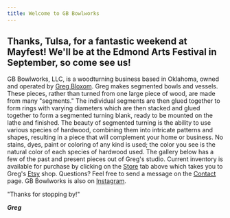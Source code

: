```yaml
---
title: Welcome to GB Bowlworks
---
```

## Thanks, Tulsa, for a fantastic weekend at Mayfest!  We'll be at the Edmond Arts Festival in September, so come see us!

GB Bowlworks, LLC, is a woodturning business based in Oklahoma, owned and operated by [Greg Bloxom](/about). Greg makes segmented bowls and vessels.  These pieces, rather than turned from one large piece of wood, are made from many "segments." The individual segments are then glued together to form rings with varying diameters which are then stacked and glued together to form a segmented turning blank, ready to be mounted on the lathe and finished. The beauty of segmented turning is the ability to use various species of hardwood, combining them into intricate patterns and shapes, resulting in a piece that will complement your home or business. No stains, dyes, paint or coloring of any kind is used; the color you see is the natural color of each species of hardwood used. The gallery below has a few of the past and present pieces out of Greg's studio. Current inventory is available for purchase by clicking on the [Store](https://www.etsy.com/shop/GBBowlworks) tab above which takes you to Greg's [Etsy](https://www.etsy.com/shop/GBBowlworks) shop. Questions? Feel free to send a message on the [Contact](https://www.gbbowlworks.com/contact) page. GB Bowlworks is also on [Instagram](https://www.instagram.com/gbbowlworks/).

"Thanks for stopping by!"

***Greg***